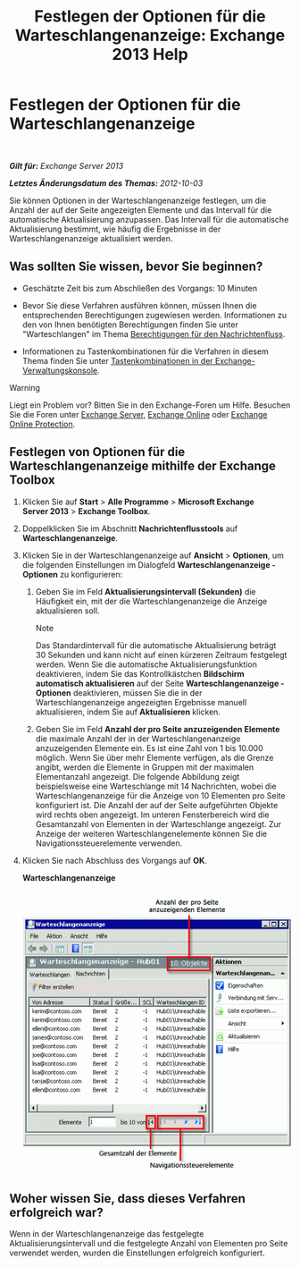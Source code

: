 ﻿---
title: 'Festlegen der Optionen für die Warteschlangenanzeige: Exchange 2013 Help'
TOCTitle: Festlegen der Optionen für die Warteschlangenanzeige
ms:assetid: 03a9134c-0714-4c13-b286-92bccc7ec05e
ms:mtpsurl: https://technet.microsoft.com/de-de/library/Aa995934(v=EXCHG.150)
ms:contentKeyID: 50474958
ms.date: 04/24/2018
mtps_version: v=EXCHG.150
ms.translationtype: HT
---

# Festlegen der Optionen für die Warteschlangenanzeige

 

_**Gilt für:** Exchange Server 2013_

_**Letztes Änderungsdatum des Themas:** 2012-10-03_

Sie können Optionen in der Warteschlangenanzeige festlegen, um die Anzahl der auf der Seite angezeigten Elemente und das Intervall für die automatische Aktualisierung anzupassen. Das Intervall für die automatische Aktualisierung bestimmt, wie häufig die Ergebnisse in der Warteschlangenanzeige aktualisiert werden.

## Was sollten Sie wissen, bevor Sie beginnen?

  - Geschätzte Zeit bis zum Abschließen des Vorgangs: 10 Minuten

  - Bevor Sie diese Verfahren ausführen können, müssen Ihnen die entsprechenden Berechtigungen zugewiesen werden. Informationen zu den von Ihnen benötigten Berechtigungen finden Sie unter "Warteschlangen" im Thema [Berechtigungen für den Nachrichtenfluss](mail-flow-permissions-exchange-2013-help.md).

  - Informationen zu Tastenkombinationen für die Verfahren in diesem Thema finden Sie unter [Tastenkombinationen in der Exchange-Verwaltungskonsole](keyboard-shortcuts-in-the-exchange-admin-center-exchange-online-protection-help.md).


> [!WARNING]
> Liegt ein Problem vor? Bitten Sie in den Exchange-Foren um Hilfe. Besuchen Sie die Foren unter <A href="https://go.microsoft.com/fwlink/p/?linkid=60612">Exchange Server</A>, <A href="https://go.microsoft.com/fwlink/p/?linkid=267542">Exchange Online</A> oder <A href="https://go.microsoft.com/fwlink/p/?linkid=285351">Exchange Online Protection</A>.



## Festlegen von Optionen für die Warteschlangenanzeige mithilfe der Exchange Toolbox

1.  Klicken Sie auf **Start** \> **Alle Programme** \> **Microsoft Exchange Server 2013** \> **Exchange Toolbox**.

2.  Doppelklicken Sie im Abschnitt **Nachrichtenflusstools** auf **Warteschlangenanzeige**.

3.  Klicken Sie in der Warteschlangenanzeige auf **Ansicht** \> **Optionen**, um die folgenden Einstellungen im Dialogfeld **Warteschlangenanzeige - Optionen** zu konfigurieren:
    
    1.  Geben Sie im Feld **Aktualisierungsintervall (Sekunden)** die Häufigkeit ein, mit der die Warteschlangenanzeige die Anzeige aktualisieren soll.
        

        > [!NOTE]
        > Das Standardintervall für die automatische Aktualisierung beträgt 30&nbsp;Sekunden und kann nicht auf einen kürzeren Zeitraum festgelegt werden. Wenn Sie die automatische Aktualisierungsfunktion deaktivieren, indem Sie das Kontrollkästchen <STRONG>Bildschirm automatisch aktualisieren</STRONG> auf der Seite <STRONG>Warteschlangenanzeige - Optionen</STRONG> deaktivieren, müssen Sie die in der Warteschlangenanzeige angezeigten Ergebnisse manuell aktualisieren, indem Sie auf <STRONG>Aktualisieren</STRONG> klicken.

    
    2.  Geben Sie im Feld **Anzahl der pro Seite anzuzeigenden Elemente** die maximale Anzahl der in der Warteschlangenanzeige anzuzeigenden Elemente ein. Es ist eine Zahl von 1 bis 10.000 möglich. Wenn Sie über mehr Elemente verfügen, als die Grenze angibt, werden die Elemente in Gruppen mit der maximalen Elementanzahl angezeigt. Die folgende Abbildung zeigt beispielsweise eine Warteschlange mit 14 Nachrichten, wobei die Warteschlangenanzeige für die Anzeige von 10 Elementen pro Seite konfiguriert ist. Die Anzahl der auf der Seite aufgeführten Objekte wird rechts oben angezeigt. Im unteren Fensterbereich wird die Gesamtanzahl von Elementen in der Warteschlange angezeigt. Zur Anzeige der weiteren Warteschlangenelemente können Sie die Navigationssteuerelemente verwenden.

4.  Klicken Sie nach Abschluss des Vorgangs auf **OK**.
    
    **Warteschlangenanzeige**
    
    ![Warteschlangenanzeige mit einer Anzahl von Elementen, die über dem Grenzwert liegt](images/Aa995934.e82196e6-002a-4e9e-823d-b244b0bd25e2(EXCHG.150).gif "Warteschlangenanzeige mit einer Anzahl von Elementen, die über dem Grenzwert liegt")  

## Woher wissen Sie, dass dieses Verfahren erfolgreich war?

Wenn in der Warteschlangenanzeige das festgelegte Aktualisierungsintervall und die festgelegte Anzahl von Elementen pro Seite verwendet werden, wurden die Einstellungen erfolgreich konfiguriert.

